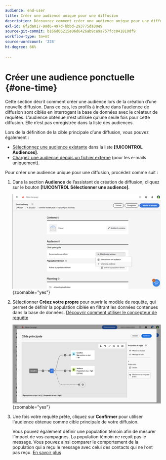```yaml
---
audience: end-user
title: Créer une audience unique pour une diffusion
description: Découvrez comment créer une audience unique pour une diffusion.
exl-id: 6f2da017-90d6-497d-bbbd-293775da00e9
source-git-commit: b166d06215e06d6426ab9ce9a757fcc041810df9
workflow-type: tm+mt
source-wordcount: '228'
ht-degree: 66%

---
```


# Créer une audience ponctuelle {#one-time}

Cette section décrit comment créer une audience lors de la création d’une nouvelle diffusion. Dans ce cas, les profils à inclure dans l’audience de diffusion sont ciblés en interrogant la base de données avec le créateur de requêtes. L’audience obtenue n’est utilisée qu’une seule fois pour cette diffusion. Elle n’est pas enregistrée dans la liste des audiences.

Lors de la définition de la cible principale d’une diffusion, vous pouvez également :
* [Sélectionnez une audience existante](add-audience.md) dans la liste **[!UICONTROL Audiences]**.
* [Chargez une audience depuis un fichier externe](file-audience.md) (pour les e-mails uniquement).

Pour créer une audience unique pour une diffusion, procédez comme suit :

1. Dans la section **Audience** de l’assistant de création de diffusion, cliquez sur le bouton **[!UICONTROL Sélectionner une audience]**.

   ![](assets/segment-builder0.png){zoomable=&quot;yes&quot;}

1. Sélectionner **Créez votre propre** pour ouvrir le modèle de requête, qui permet de définir la population ciblée en filtrant les données contenues dans la base de données. [Découvrir comment utiliser le concepteur de requête](../query/query-modeler-overview.md)

   ![](assets/query-modeler.png){zoomable=&quot;yes&quot;}

1. Une fois votre requête prête, cliquez sur **Confirmer** pour utiliser l&#39;audience obtenue comme cible principale de votre diffusion.

   Vous pouvez également définir une population témoin afin de mesurer l’impact de vos campagnes. La population témoin ne reçoit pas le message. Vous pouvez ainsi comparer le comportement de la population qui a reçu le message avec celui des contacts qui ne l’ont pas reçu. [En savoir plus](control-group.md)
